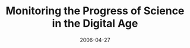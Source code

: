 ---
date: 2006-04-27
title: "Monitoring the Progress of Science in the Digital Age"
source: SoIC News
sourceUrl: http://www.slis.indiana.edu/news/story.php?story_id=1209
pdfLink: 20060427-borner-monitoring-progress.pdf
---